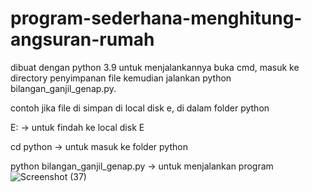 # program-sederhana-menghitung-angsuran-rumah
dibuat dengan python 3.9
untuk menjalankannya buka cmd, masuk ke directory penyimpanan file kemudian jalankan python bilangan_ganjil_genap.py.

contoh jika file di simpan di local disk e, di dalam folder python

E: -> untuk findah ke local disk E

cd python -> untuk masuk ke folder python

python bilangan_ganjil_genap.py -> untuk menjalankan program
![Screenshot (37)](https://user-images.githubusercontent.com/76439911/107218820-bca13780-6a42-11eb-8822-6bf8299d4480.png)

